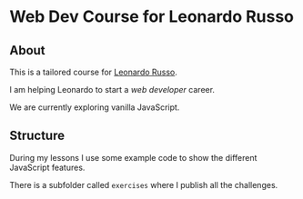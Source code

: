 # Web Dev Course for Leonardo Russo
## About
This is a tailored course for [Leonardo Russo](https://github.com/LeonardoRusso1).

I am helping Leonardo to start a *web developer* career.

We are currently exploring vanilla JavaScript.

## Structure
During my lessons I use some example code to show the different JavaScript features.

There is a subfolder called `exercises` where I publish all the challenges.
